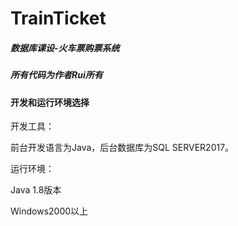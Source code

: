 # TrainTicket
##### 数据库课设-火车票购票系统
##### 所有代码为作者Rui所有

#### 开发和运行环境选择

开发工具：

前台开发语言为Java，后台数据库为SQL SERVER2017。

运行环境：

Java 1.8版本

Windows2000以上